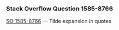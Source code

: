 ### Stack Overflow Question 1585-8766

[SO 1585-8766](https://stackoverflow.com/q/15858766) &mdash;
Tilde expansion in quotes
